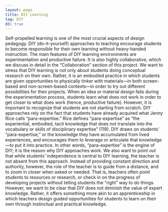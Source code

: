 ```yaml
---
layout: page
title: DIY Learning
tag: DIY
d3: true
---
```


Self-propelled learning is one of the most crucial aspects of design pedagogy. DIY (do-it-yourself) approaches to teaching encourage students to become responsible for their own learning without heavy-handed instruction. The main features of DIY learning environments are experimentation and productive failure. It is also highly collaborative, which we discuss in detail in the “Collaboration” section of this project. We want to stress that DIY learning is not only about students doing conceptual research on their own. Rather, it is an embodied practice in which students are given opportunities to physically tinker with materials—in both screen-based and non-screen-based contexts—in order to try out different possibilities for their projects. When an idea or material design fails during the experimentation process, students learn what does not work in order to get closer to what does work (hence, productive failure). However, it is important to recognize that students are not starting from scratch. DIY approaches rely on the fact that students have already acquired what Jenny Rice calls “para-expertise.” Rice defines “para-expertise” as “the experiential, embodied, tacit knowledge that does not translate into the vocabulary or skills of disciplinary expertise” (119). DIY draws on students’ “para-expertise,” or the knowledge they have accumulated from lived experiences, and encourages them to leverage or articulate that knowledge—to put it into practice. In other words, “para-expertise” is the engine of DIY; it is the reason why DIY approaches work. We also want to point out that while students’ independence is central to DIY learning, the teacher is not absent from this approach. Instead of providing constant direction and authority, however, the role of the teacher is to guide from a distance, and to zoom in closer when asked or needed. That is, teachers often point students to resources or research, or check in on the progress of developing projects without telling students the “right” way to do things. However, we want to be clear that DIY does not diminish the value of expert knowledge. Rather, it offers something more akin to an apprenticeship in which teachers design guided opportunities for students to learn on their own through instinctual and practical knowledge.

<script type="text/javascript">
(function() {
    var paper, circs, i, nowX, nowY, timer, props = {}, toggler = 0, elie, dx, dy, rad, cur, opa;
    // Returns a random integer between min and max
    // Using Math.round() will give you a non-uniform distribution!
    function ran(min, max)
    {
        return Math.floor(Math.random() * (max - min + 1)) + min;
    }

    function moveIt()
    {
        for(i = 0; i < circs.length; ++i)
        {
              // Reset when time is at zero
            if (! circs[i].time)
            {
                circs[i].time  = ran(30, 100);
                circs[i].deg   = ran(-179, 180);
                circs[i].vel   = ran(1, 5);
                circs[i].curve = ran(0, 1);
                circs[i].fade  = ran(0, 1);
                circs[i].grow  = ran(-2, 2);
            }
                // Get position
            nowX = circs[i].attr("cx");
            nowY = circs[i].attr("cy");
               // Calc movement
            dx = circs[i].vel * Math.cos(circs[i].deg * Math.PI/180);
            dy = circs[i].vel * Math.sin(circs[i].deg * Math.PI/180);
                // Calc new position
            nowX += dx;
            nowY += dy;
                // Calc wrap around
            if (nowX < 0) nowX = 490 + nowX;
            else          nowX = nowX % 490;
            if (nowY < 0) nowY = 490 + nowY;
            else          nowY = nowY % 490;

                // Render moved particle
            circs[i].attr({cx: nowX, cy: nowY});

                // Calc growth
            rad = circs[i].attr("r");
            if (circs[i].grow > 0) circs[i].attr("r", Math.min(30, rad +  .1));
            else                   circs[i].attr("r", Math.max(10,  rad -  .1));

                // Calc curve
            if (circs[i].curve > 0) circs[i].deg = circs[i].deg + 2;
            else                    circs[i].deg = circs[i].deg - 2;

                // Calc opacity
            opa = circs[i].attr("fill-opacity");
            if (circs[i].fade > 0) {
                circs[i].attr("fill-opacity", Math.max(.3, opa -  .01));
                circs[i].attr("stroke-opacity", Math.max(.3, opa -  .01)); }
            else {
                circs[i].attr("fill-opacity", Math.min(1, opa +  .01));
                circs[i].attr("stroke-opacity", Math.min(1, opa +  .01)); }

            // Progress timer for particle
            circs[i].time = circs[i].time - 1;

                // Calc damping
            if (circs[i].vel < 1) circs[i].time = 0;
            else circs[i].vel = circs[i].vel - .05;

        }
        timer = setTimeout(moveIt, 60);
    }

    window.onload = function () {
        paper = Raphael("graphic", 1000, 1000);
        circs = paper.set();
        for (i = 0; i < 30; ++i)
        {
            opa = ran(3,10)/10;
            circs.push(paper.circle(ran(0,1000), ran(0,1000), ran(10,30)).attr({"fill-opacity": opa,
                                                                           "stroke-opacity": opa}));
        }
        circs.attr({fill: "#00DDAA", stroke: "#00DDAA"});
        moveIt();
        elie = document.getElementById("toggle");
        elie.onclick = function() {
            (toggler++ % 2) ? (function(){
                    moveIt();
                    elie.value = " Stop ";
                }()) : (function(){
                    clearTimeout(timer);
                    elie.value = " Start ";
                }());
        }
    };
}());
</script>
